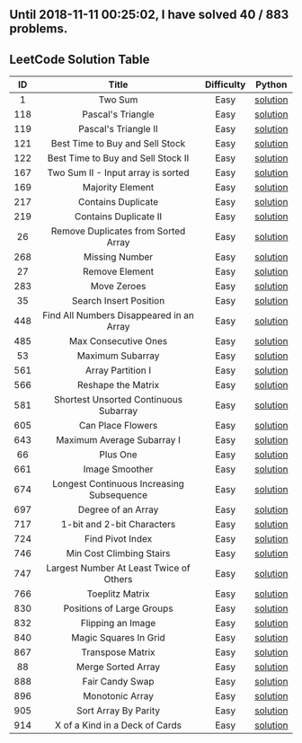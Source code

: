 Until 2018-11-11 00:25:02, I have solved 40 / 883 problems. 
----------------
## LeetCode Solution Table
| ID | Title | Difficulty | Python |
|:---:|:---:|:---:|:---:|
|1| Two Sum|Easy|[solution](array/1.%20Two%20Sum.py)|
|118| Pascal's Triangle|Easy|[solution](array/118.%20Pascal's%20Triangle.py)|
|119| Pascal's Triangle II|Easy|[solution](array/119.%20Pascal's%20Triangle%20II.py)|
|121| Best Time to Buy and Sell Stock|Easy|[solution](array/121.%20Best%20Time%20to%20Buy%20and%20Sell%20Stock.py)|
|122| Best Time to Buy and Sell Stock II|Easy|[solution](array/122.%20Best%20Time%20to%20Buy%20and%20Sell%20Stock%20II.py)|
|167| Two Sum II - Input array is sorted|Easy|[solution](array/167.%20Two%20Sum%20II%20-%20Input%20array%20is%20sorted.py)|
|169| Majority Element|Easy|[solution](array/169.%20Majority%20Element.py)|
|217| Contains Duplicate|Easy|[solution](array/217.%20Contains%20Duplicate.py)|
|219| Contains Duplicate II|Easy|[solution](array/219.%20Contains%20Duplicate%20II.py)|
|26| Remove Duplicates from Sorted Array|Easy|[solution](array/26.%20Remove%20Duplicates%20from%20Sorted%20Array.py)|
|268| Missing Number|Easy|[solution](array/268.%20Missing%20Number.py)|
|27| Remove Element|Easy|[solution](array/27.%20Remove%20Element.py)|
|283| Move Zeroes|Easy|[solution](array/283.%20Move%20Zeroes.py)|
|35| Search Insert Position|Easy|[solution](array/35.%20Search%20Insert%20Position.py)|
|448| Find All Numbers Disappeared in an Array|Easy|[solution](array/448.%20Find%20All%20Numbers%20Disappeared%20in%20an%20Array.py)|
|485| Max Consecutive Ones|Easy|[solution](array/485.%20Max%20Consecutive%20Ones.py)|
|53| Maximum Subarray|Easy|[solution](array/53.%20Maximum%20Subarray.py)|
|561| Array Partition I|Easy|[solution](array/561.%20Array%20Partition%20I.py)|
|566| Reshape the Matrix|Easy|[solution](array/566.%20Reshape%20the%20Matrix.py)|
|581| Shortest Unsorted Continuous Subarray|Easy|[solution](array/581.%20Shortest%20Unsorted%20Continuous%20Subarray.py)|
|605| Can Place Flowers|Easy|[solution](array/605.%20Can%20Place%20Flowers.py)|
|643| Maximum Average Subarray I|Easy|[solution](array/643.%20Maximum%20Average%20Subarray%20I.py)|
|66| Plus One|Easy|[solution](array/66.%20Plus%20One.py)|
|661| Image Smoother|Easy|[solution](array/661.%20Image%20Smoother.py)|
|674| Longest Continuous Increasing Subsequence|Easy|[solution](array/674.%20Longest%20Continuous%20Increasing%20Subsequence.py)|
|697| Degree of an Array|Easy|[solution](array/697.%20Degree%20of%20an%20Array.py)|
|717| 1-bit and 2-bit Characters|Easy|[solution](array/717.%201-bit%20and%202-bit%20Characters.py)|
|724| Find Pivot Index|Easy|[solution](array/724.%20Find%20Pivot%20Index.py)|
|746| Min Cost Climbing Stairs|Easy|[solution](array/746.%20Min%20Cost%20Climbing%20Stairs.py)|
|747| Largest Number At Least Twice of Others|Easy|[solution](array/747.%20Largest%20Number%20At%20Least%20Twice%20of%20Others.py)|
|766| Toeplitz Matrix|Easy|[solution](array/766.%20Toeplitz%20Matrix.py)|
|830| Positions of Large Groups|Easy|[solution](array/830.%20Positions%20of%20Large%20Groups.py)|
|832| Flipping an Image|Easy|[solution](array/832.%20Flipping%20an%20Image.py)|
|840| Magic Squares In Grid|Easy|[solution](array/840.%20Magic%20Squares%20In%20Grid.py)|
|867| Transpose Matrix|Easy|[solution](array/867.%20Transpose%20Matrix.py)|
|88| Merge Sorted Array|Easy|[solution](array/88.%20Merge%20Sorted%20Array.py)|
|888| Fair Candy Swap|Easy|[solution](array/888.%20Fair%20Candy%20Swap.py)|
|896| Monotonic Array|Easy|[solution](array/896.%20Monotonic%20Array.py)|
|905| Sort Array By Parity|Easy|[solution](array/905.%20Sort%20Array%20By%20Parity.py)|
|914| X of a Kind in a Deck of Cards|Easy|[solution](array/914.%20X%20of%20a%20Kind%20in%20a%20Deck%20of%20Cards.py)|
